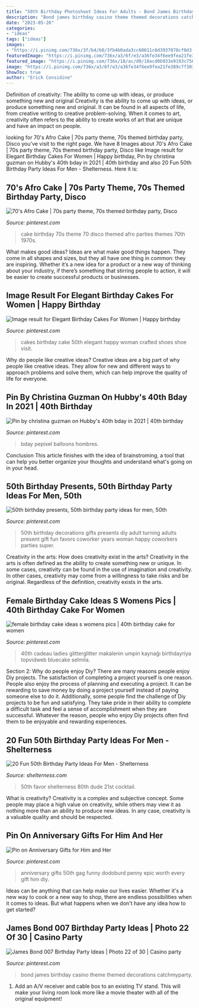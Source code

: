 ```yaml
---
title: "50th Birthday Photoshoot Ideas For Adults - Bond James Birthday Casino Theme Themed Decorations Catchmyparty"
description: "Bond james birthday casino theme themed decorations catchmyparty"
date: "2023-05-26"
categories:
- "ideas"
tags: ["ideas"]
images:
- "https://i.pinimg.com/736x/3f/b4/b0/3fb4b0ada3cc60611c6d3937078cf0d3.jpg"
featuredImage: "https://i.pinimg.com/736x/a3/6f/e3/a36fe34f6ee9fea21fe389c7f30394a0--th-party-birthday-party-ideas.jpg"
featured_image: "https://i.pinimg.com/736x/18/ac/d0/18acd0b933e9193c7561eba75d42d4b8.jpg"
image: "https://i.pinimg.com/736x/a3/6f/e3/a36fe34f6ee9fea21fe389c7f30394a0--th-party-birthday-party-ideas.jpg"
ShowToc: true
author: "Erick Considine"
---
```



Definition of creativity: The ability to come up with ideas, or produce something new and original
Creativity is the ability to come up with ideas, or produce something new and original. It can be found in all aspects of life, from creative writing to creative problem-solving. When it comes to art, creativity often refers to the ability to create works of art that are unique and have an impact on people.

	

		
looking for 70&#039;s Afro Cake | 70s party theme, 70s themed birthday party, Disco you've visit to the right page. We have 8 Images about 70&#039;s Afro Cake | 70s party theme, 70s themed birthday party, Disco like Image result for Elegant Birthday Cakes For Women | Happy birthday, Pin by christina guzman on Hubby&#039;s 40th bday in 2021 | 40th birthday and also 20 Fun 50th Birthday Party Ideas For Men - Shelterness. Here it is:
		
    
## 70&#039;s Afro Cake | 70s Party Theme, 70s Themed Birthday Party, Disco

<img loading=lazy src="https://i.pinimg.com/736x/12/f7/d6/12f7d668e1385d90e68ff621f7cf35c1.jpg" onerror="this.onerror=null;this.src='https://tse3.mm.bing.net/th?id=OIP.qjqx9-NTTrJiUFoa7sYTUwHaJ4&amp;pid=15.1';" alt="70&#039;s Afro Cake | 70s party theme, 70s themed birthday party, Disco">

_Source: pinterest.com_

>cake birthday 70s theme 70 disco themed afro parties themes 70th 1970s. 

	

What makes good ideas?
Ideas are what make good things happen. They come in all shapes and sizes, but they all have one thing in common: they are inspiring. Whether it’s a new idea for a product or a new way of thinking about your industry, if there’s something that stirring people to action, it will be easier to create successful products or businesses.

    
## Image Result For Elegant Birthday Cakes For Women | Happy Birthday

<img loading=lazy src="https://i.pinimg.com/736x/3f/b4/b0/3fb4b0ada3cc60611c6d3937078cf0d3.jpg" onerror="this.onerror=null;this.src='https://tse4.mm.bing.net/th?id=OIP.oRR8j-eyogLhrXTd1eCMYQHaLf&amp;pid=15.1';" alt="Image result for Elegant Birthday Cakes For Women | Happy birthday">

_Source: pinterest.com_

>cakes birthday cake 50th elegant happy woman crafted shoes shoe visit. 

	

Why do people like creative ideas?
Creative ideas are a big part of why people like creative ideas. They allow for new and different ways to approach problems and solve them, which can help improve the quality of life for everyone.

    
## Pin By Christina Guzman On Hubby&#039;s 40th Bday In 2021 | 40th Birthday

<img loading=lazy src="https://i.pinimg.com/736x/18/ac/d0/18acd0b933e9193c7561eba75d42d4b8.jpg" onerror="this.onerror=null;this.src='https://tse2.mm.bing.net/th?id=OIP.r3-W0Ze1dbaG2i99CUSRIgHaHS&amp;pid=15.1';" alt="Pin by christina guzman on Hubby&#039;s 40th bday in 2021 | 40th birthday">

_Source: pinterest.com_

>bday pepixel balloons hombres. 

	

Conclusion
This article finishes with the idea of brainstroming, a tool that can help you better organize your thoughts and understand what's going on in your head.

    
## 50th Birthday Presents, 50th Birthday Party Ideas For Men, 50th

<img loading=lazy src="https://i.pinimg.com/originals/7b/d0/e5/7bd0e5f1d9a2711754718d51747467b0.jpg" onerror="this.onerror=null;this.src='https://tse1.mm.bing.net/th?id=OIP.3PO28Eq-gpXvRyvyKfo2qAHaJ4&amp;pid=15.1';" alt="50th birthday presents, 50th birthday party ideas for men, 50th">

_Source: pinterest.com_

>50th birthday decorations gifts presents diy adult turning adults present gift fun favors coworker years woman happy coworkers parties super. 

	

Creativity in the arts: How does creativity exist in the arts?
Creativity in the arts is often defined as the ability to create something new or unique. In some cases, creativity can be found in the use of imagination and creativity. In other cases, creativity may come from a willingness to take risks and be original. Regardless of the definition, creativity exists in the arts.

    
## Female Birthday Cake Ideas S Womens Pics | 40th Birthday Cake For Women

<img loading=lazy src="https://i.pinimg.com/736x/ee/00/9b/ee009b71d9803b878eab49fabf04cd39.jpg" onerror="this.onerror=null;this.src='https://tse4.mm.bing.net/th?id=OIP.vbyiWT_GWwh1NmkYXdUGJAHaJ4&amp;pid=15.1';" alt="female birthday cake ideas s womens pics | 40th birthday cake for women">

_Source: pinterest.com_

>40th cadeau ladies glitterglitter makalenin umpin kaynağı birthdayriya topvidweb bluecake selmila. 

	

Section 2: Why do people enjoy Diy?
There are many reasons people enjoy Diy projects. The satisfaction of completing a project yourself is one reason. People also enjoy the process of planning and executing a project. It can be rewarding to save money by doing a project yourself instead of paying someone else to do it. Additionally, some people find the challenge of Diy projects to be fun and satisfying. They take pride in their ability to complete a difficult task and feel a sense of accomplishment when they are successful. Whatever the reason, people who enjoy Diy projects often find them to be enjoyable and rewarding experiences.

    
## 20 Fun 50th Birthday Party Ideas For Men - Shelterness

<img loading=lazy src="https://i.shelterness.com/2017/02/07-50th-birthday-party-favors-for-a-man-party.jpg" onerror="this.onerror=null;this.src='https://tse3.mm.bing.net/th?id=OIP.ug_HXw4NJizCWPkzfut67AHaEh&amp;pid=15.1';" alt="20 Fun 50th Birthday Party Ideas For Men - Shelterness">

_Source: shelterness.com_

>50th favor shelterness 80th dude 21st cocktail. 

	

What is creativity?
Creativity is a complex and subjective concept. Some people may place a high value on creativity, while others may view it as nothing more than an ability to produce new ideas. In any case, creativity is a valuable quality and should be respected.

    
## Pin On Anniversary Gifts For Him And Her

<img loading=lazy src="https://i.pinimg.com/736x/e3/28/08/e328088cad58f8e131122158914008d0.jpg" onerror="this.onerror=null;this.src='https://tse2.mm.bing.net/th?id=OIP.4hg3hgWmFiQGX6aqdwUhxgHaOV&amp;pid=15.1';" alt="Pin on Anniversary Gifts for Him and Her">

_Source: pinterest.com_

>anniversary gifts 50th gag funny dodoburd penny epic worth every gift him diy. 

	

Ideas can be anything that can help make our lives easier. Whether it's a new way to cook or a new way to shop, there are endless possibilities when it comes to ideas. But what happens when we don't have any idea how to get started? 

    
## James Bond 007 Birthday Party Ideas | Photo 22 Of 30 | Casino Party

<img loading=lazy src="https://i.pinimg.com/736x/a3/6f/e3/a36fe34f6ee9fea21fe389c7f30394a0--th-party-birthday-party-ideas.jpg" onerror="this.onerror=null;this.src='https://tse2.mm.bing.net/th?id=OIP.VFAO2eMLUibjZO8STN1JbQHaJ3&amp;pid=15.1';" alt="James Bond 007 Birthday Party Ideas | Photo 22 of 30 | Casino party">

_Source: pinterest.com_

>bond james birthday casino theme themed decorations catchmyparty. 

	

1. Add an A/V receiver and cable box to an existing TV stand. This will make your living room look more like a movie theater with all of the original equipment!

